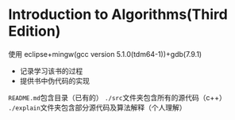 # Introduction to Algorithms(Third Edition)  
使用 eclipse+mingw(gcc version 5.1.0(tdm64-1))+gdb(7.9.1)

- 记录学习该书的过程 
- 提供书中伪代码的实现

`README.md`包含目录（已有的） 
`./src`文件夹包含所有的源代码（c++） 
`./explain`文件夹包含部分源代码及算法解释（个人理解） 
